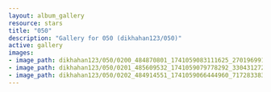 ```yaml
---
layout: album_gallery
resource: stars
title: "050"
description: "Gallery for 050 (dikhahan123/050)"
active: gallery
images:
- image_path: dikhahan123/050/0200_484870801_1741059083111625_2701969917071784305_n.jpg
- image_path: dikhahan123/050/0201_485609532_1741059079778292_3304312724331749584_n.jpg
- image_path: dikhahan123/050/0202_484914551_1741059066444960_7172833838844337674_n.jpg
---
```

